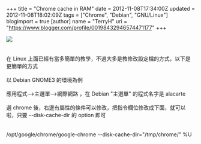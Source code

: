 +++
title = "Chrome cache in RAM"
date = 2012-11-08T17:34:00Z
updated = 2012-11-08T18:02:09Z
tags = ["Chrome", "Debian", "GNU/Linux"]
blogimport = true 
[author]
	name = "TerryH"
	uri = "https://www.blogger.com/profile/00198432946574471177"
+++

<img src="https://lh5.googleusercontent.com/-Q5mUz0puzZM/TIroahUEp4I/AAAAAAAAA94/P8KebvVBsEQ/s144/200px-Chrome_Logo.svg.png" /><br /><br /><br />在 Linux 上面已經有當多簡單的教學，不過大多是教修改設定檔的方式，以下是更簡單的方式<br /><br />以 Debian GNOME3 的環境為例<br /><br />應用程式-->主選單-->網際網路  ，在 Debian "主選單" 的程式名字是 alacarte<br /><br />選 chrome 後，右邊有屬性的條件可以修改，把指令欄位修改成下面，就可以啦，只要 --disk-cache-dir 的 option 即可<br /><br /><br />/opt/google/chrome/google-chrome  --disk-cache-dir="/tmp/chrome/" %U
